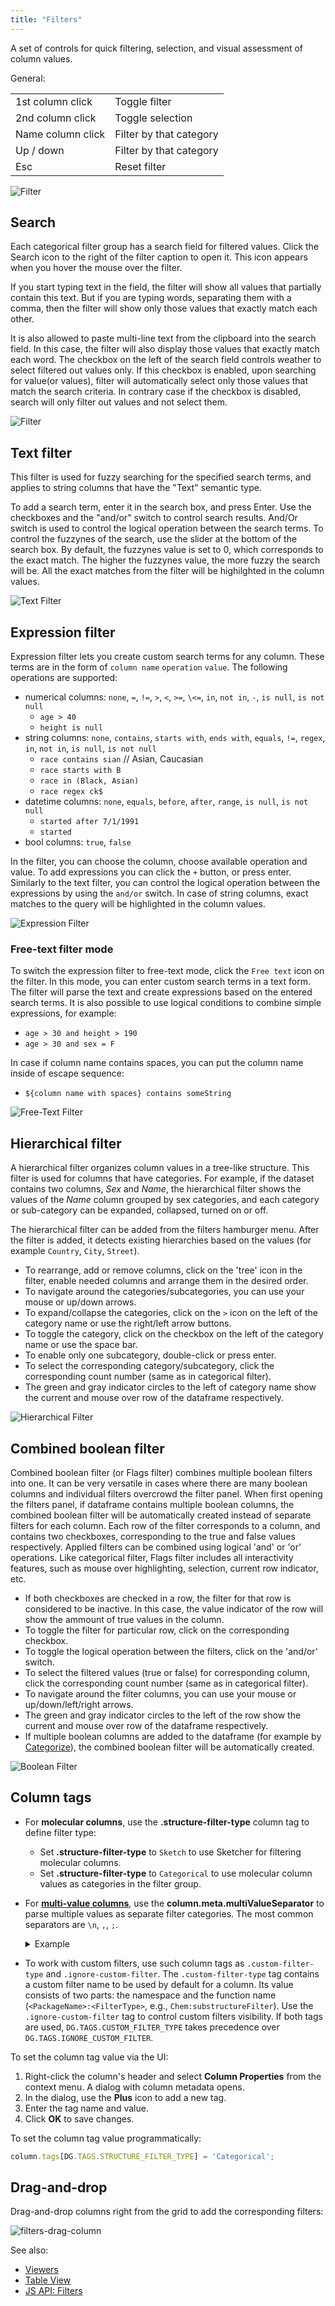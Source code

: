```yaml
---
title: "Filters"
---
```


A set of controls for quick filtering, selection, and visual assessment of column values.

General:

|                   |                         |
|-------------------|-------------------------|
| 1st column click  | Toggle filter           |
| 2nd column click  | Toggle selection        |
| Name column click | Filter by that category |
| Up / down         | Filter by that category |
| Esc               | Reset filter            |

![Filter](../../uploads/gifs/filter.gif "Filter")

## Search

Each categorical filter group has a search field for filtered values. Click the Search icon to the right of the filter
caption to open it. This icon appears when you hover the mouse over the filter.

If you start typing text in the field, the filter will show all values that partially contain this text. But if you are
typing words, separating them with a comma, then the filter will show only those values that exactly match each other.

It is also allowed to paste multi-line text from the clipboard into the search field. In this case, the filter will also
display those values that exactly match each word. The checkbox on the left of the search field controls weather to select
filtered out values only. If this checkbox is enabled, upon searching for value(or values), filter will automatically select
only those values that match the search criteria. In contrary case if the checkbox is disabled, search will only filter out values
and not select them.

![Filter](../../uploads/gifs/filter-checkbox.gif "Filter")

## Text filter

This filter is used for fuzzy searching for the specified search terms, and applies to string columns that 
have the "Text" semantic type.

To add a search term, enter it in the search box, and press Enter. Use the checkboxes and the "and/or"
switch to control search results. And/Or switch is used to control the logical operation between the search terms.
To control the fuzzynes of the search, use the slider at the bottom of the search box. By default, the fuzzynes value is set to 0, which corresponds to the exact match. The higher the fuzzynes value, the more fuzzy the search will be. All the exact matches from the filter will be highilghted in the column values.

![Text Filter](../../uploads/gifs/text-filter.gif)

## Expression filter

Expression filter lets you create custom search terms for any column. These terms are in the form of `column name` `operation` `value`. The following operations are supported:

* numerical columns: `none`, `=`, `!=`, `>`, `<`, `>=`, `\<=`, `in`, `not in`, `-`, `is null`, `is not null`
  * `age > 40`
  * `height is null`
* string columns: `none`, `contains`, `starts with`, `ends with`, `equals`, `!=`, `regex`, `in`, `not in`, `is null`, `is not null`
  * `race contains sian`  // Asian, Caucasian
  * `race starts with B`
  * `race in (Black, Asian)`
  * `race regex ck$`
* datetime columns: `none`, `equals`, `before`, `after`, `range`, `is null`, `is not null`
  * `started after 7/1/1991`
  * `started `
* bool columns: `true`, `false`

In the filter, you can choose the column, choose available operation and value. To add expressions you can click the `+` button, or press enter.
Similarly to the text filter, you can control the logical operation between the expressions by using the `and/or` switch. In case of string columns, exact matches to the query will be highlighted in the column values.

![Expression Filter](../../uploads/gifs/expression-filter.gif)

### Free-text filter mode

To switch the expression filter to free-text mode, click the `Free text` icon on the filter. In this mode, you can enter custom search terms in a text form. The filter will parse the text and create expressions based on the entered search terms. It is also possible to use logical conditions to combine simple expressions, for example:

* `age > 30 and height > 190`
* `age > 30 and sex = F`

In case if column name contains spaces, you can put the column name inside of escape sequence:

* `${column name with spaces} contains someString`

![Free-Text Filter](../../uploads/gifs/free-text-filter.gif)

## Hierarchical filter

A hierarchical filter organizes column values in a tree-like structure. This filter is used for columns that have categories. For example, if the dataset contains two columns, _Sex_ and _Name_, the hierarchical filter shows the values of the _Name_ column grouped by sex categories, and each category or sub-category can be expanded, collapsed, turned on or off.

The hierarchical filter can be added from the filters hamburger menu. After the filter is added, it detects existing hierarchies based on the values (for example `Country`, `City`, `Street`). 

* To rearrange, add or remove columns, click on the 'tree' icon in the filter, enable needed columns and arrange them in the desired order.
* To navigate around the categories/subcategories, you can use your mouse or up/down arrows.
* To expand/collapse the categories, click on the `>` icon on the left of the category name or use the right/left arrow buttons.
* To toggle the category, click on the checkbox on the left of the category name or use the space bar.
* To enable only one subcategory, double-click or press enter.
* To select the corresponding category/subcategory, click the corresponding count number (same as in categorical filter).
* The green and gray indicator circles to the left of category name show the current and mouse over row of the dataframe respectively. 

![Hierarchical Filter](../../uploads/gifs/hierarchical-filter.gif)

## Combined boolean filter

Combined boolean filter (or Flags filter) combines multiple boolean filters into one. It can be very versatile in cases where there are many boolean columns and individual filters overcrowd the filter panel. When first opening the filters panel, if dataframe contains multiple boolean columns, the combined boolean filter will be automatically created instead of separate filters for each column. Each row of the filter corresponds to a column, and contains two checkboxes, corresponding to the true and false values respectively. Applied filters can be combined using logical 'and' or 'or' operations. Like categorical filter, Flags filter includes all interactivity features, such as mouse over highlighting, selection, current row indicator, etc.

* If both checkboxes are checked in a row, the filter for that row is considered to be inactive. In this case, the value indicator of the row will show the ammount of true values in the column.
* To toggle the filter for particular row, click on the corresponding checkbox.
* To toggle the logical operation between the filters, click on the 'and/or' switch.
* To select the filtered values (true or false) for corresponding column, click the corresponding count number (same as in categorical filter).
* To navigate around the filter columns, you can use your mouse or up/down/left/right arrows.
* The green and gray indicator circles to the left of the row show the current and mouse over row of the dataframe respectively.
* If multiple boolean columns are added to the dataframe (for example by [Categorize](../../transform/categorize-data.md)), the combined boolean filter will be automatically created.

![Boolean Filter](../../uploads/gifs/bool-combined.gif)

## Column tags

* For **molecular columns**, use the **.structure-filter-type** column tag to
  define filter type:
  * Set **.structure-filter-type** to `Sketch` to use Sketcher for filtering
    molecular columns.
  * Set **.structure-filter-type** to `Categorical` to use molecular column
    values as categories in the filter group.

* For [**multi-value columns**](https://community.datagrok.ai/t/visualization-related-updates/521/12?u=skalkin),
 use the **column.meta.multiValueSeparator** to
  parse multiple values as separate filter categories. The most common
  separators are `\n`, `,`, `;`.
  <details>
  <summary>Example</summary>
  <pre> t.col('languages')meta.multiValueSeparator = '\n'; </pre>
  <img src="img/filters-multi-values.gif" alt="Filtering of multi-value cells"/>
  </details>

* To work with custom filters, use such column tags as `.custom-filter-type` and
  `.ignore-custom-filter`. The `.custom-filter-type` tag contains a custom
  filter name to be used by default for a column. Its value consists of two
  parts: the namespace and the function name (`<PackageName>:<FilterType>`,
  e.g., `Chem:substructureFilter`). Use the `.ignore-custom-filter` tag to
  control custom filters visibility. If both tags are used,
  `DG.TAGS.CUSTOM_FILTER_TYPE` takes precedence over
  `DG.TAGS.IGNORE_CUSTOM_FILTER`.

To set the column tag value via the UI:

1. Right-click the column's header and select **Column Properties** from the
   context menu. A dialog with column metadata opens.
1. In the dialog, use the **Plus** icon to add a new tag.
1. Enter the tag name and value.
1. Click **OK** to save changes.

To set the column tag value programmatically:

```javascript
column.tags[DG.TAGS.STRUCTURE_FILTER_TYPE] = 'Categorical';
```

## Drag-and-drop

Drag-and-drop columns right from the grid to add the corresponding filters:

![filters-drag-column](img/filters-drag-column.gif)

See also:

* [Viewers](../viewers/viewers.md)
* [Table View](../../datagrok/navigation/views/table-view.md)
* [JS API: Filters](https://public.datagrok.ai/js/samples/ui/viewers/types/filters)
